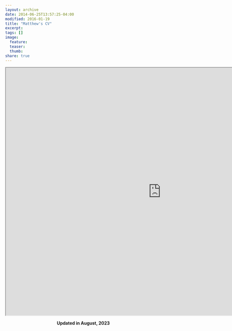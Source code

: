 ```yaml
---
layout: archive
date: 2014-06-25T13:57:25-04:00
modified: 2016-01-19
title: "Matthew's CV"
excerpt:
tags: []
image:
  feature:
  teaser:
  thumb:
share: true
---
```



<iframe src="https://drive.google.com/file/d/17n2L04v87f7lvDa7AVBwyEx7B8XXvywW/preview" width="1000" height="800"></iframe>

<p align="center">
  <b>Updated in August, 2023</b><br>
  <b>  </b><br>
</p>
